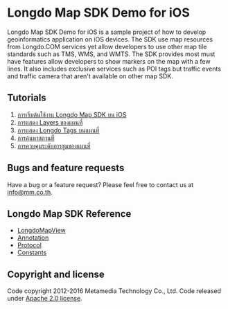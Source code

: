 # Longdo Map SDK Demo for iOS

Longdo Map SDK Demo for iOS is a sample project of how to develop geoinformatics application on iOS devices. The SDK use map resources from Longdo.COM services yet allow developers to use other map tile standards such as TMS, WMS, and WMTS. The SDK provides most must have features allow developers to show markers on the map with a few lines. It also includes exclusive services such as POI tags but traffic events and traffic camera that aren't available on other map SDK.

## Tutorials

1. [การเริ่มต้นใช้งาน Longdo Map SDK บน iOS](https://github.com/MetamediaTechnology/longdo-map-demo-ios/wiki/การเริ่มต้นใช้งาน-Longdo-Map-SDK-3.x-บน-iOS)
2. [การแสดง Layers ของแผนที่](https://github.com/MetamediaTechnology/longdo-map-demo-ios/wiki/%5B3.x%5D-การแสดง-Layers-ของแผนที่)
3. [การแสดง Longdo Tags บนแผนที่](https://github.com/MetamediaTechnology/longdo-map-demo-ios/wiki/%5B3.x%5D-การแสดง-Longdo-Tags-บนแผนที่)
4. [การค้นหาสถานที่](https://github.com/MetamediaTechnology/longdo-map-demo-ios/wiki/%5B3.x%5D-การค้นหาสถานที่)
5. [การควบคุมระดับการซูมของแผนที่](https://github.com/MetamediaTechnology/longdo-map-demo-ios/wiki/%5B3.x%5D-การควบคุมระดับการซูมของแผนที่)

## Bugs and feature requests

Have a bug or a feature request? Please feel free to contact us at [info@mm.co.th](info@mm.co.th).

## Longdo Map SDK Reference

- [LongdoMapView](https://github.com/MetamediaTechnology/longdo-map-demo-ios/wiki/%5B3.x%5D-LongdoMapView)
- [Annotation](https://github.com/MetamediaTechnology/longdo-map-demo-ios/wiki/%5B3.x%5D-Annotation)
- [Protocol](https://github.com/MetamediaTechnology/longdo-map-demo-ios/wiki/%5B3.x%5D-LongdoSearchDelegate)
- [Constants](https://github.com/MetamediaTechnology/longdo-map-demo-ios/wiki/%5B3.x%5D-Constants)

## Copyright and license

Code copyright 2012-2016 Metamedia Technology Co., Ltd. Code released under [Apache 2.0 license](https://github.com/MetamediaTechnology/longdo-map-demo-ios/blob/master/LICENSE).
